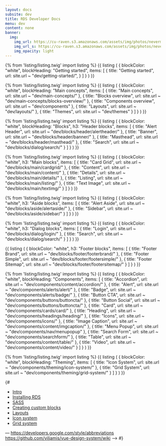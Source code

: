 ```yaml
---
layout: docs
subsite: dev
title: RDS Developer Docs
menu: dev
content: none
banner:
  img:
    img_url: https://cu-raven.s3.amazonaws.com/assets/img/photos/nevermore.jpg
    img_url_s: https://cu-raven.s3.amazonaws.com/assets/img/photos/nevermore-s.jpg
    img_opacity: light
---
```

{% from 'listing/listing.twig' import listing %}
{{ listing (
    {
       blockColor: "white",
            blockHeading: "Getting started",
            items:
            [
                {
                    title: "Getting started",
                    url: site.url ~ "dev/getting-started/",
                }
            ]
    }
) }}

{% from 'listing/listing.twig' import listing %}
{{ listing (
    {
       blockColor: "white",
            blockHeading: "Main concepts",
            items:
            [
                {
                    title: "Main concepts",
                    url: site.url ~ "dev/main-concepts/"
                },
                {
                    title: "Blocks overview",
                    url: site.url ~ "dev/main-concepts/blocks-overview/"
                },
                {
                    title: "Components overview",
                    url: site.url ~ "dev/components"
                },
                {
                    title: "Layouts",
                    url: site.url ~ "dev/layouts/"
                },
                {
                    title: "Themes",
                    url: site.url ~ "dev/themes"
                }
            ]
    }
) }}


{% from 'listing/listing.twig' import listing %}
{{ listing (
    {
       blockColor: "white",
            blockHeading: "Blocks",
            h3: "Header blocks",
            items:
            [
                {
                    title: "Alert Header",
                    url: site.url ~ "dev/blocks/header/alertheader/"
                },
                {
                    title: "Banner",
                    url: site.url ~ "dev/blocks/header/banner/"
                },
                {
                    title: "Masthead",
                    url: site.url ~ "dev/blocks/header/masthead/"
                },
                {
                    title: "Search",
                    url: site.url ~ "dev/blocks/dialog/search/"
                }
            ]
    }
) }}

{% from 'listing/listing.twig' import listing %}
{{ listing (
    {
       blockColor: "white",
            h3: "Main blocks",
            items:
            [
                {
                    title: "Card Grid",
                    url: site.url ~ "dev/blocks/main/cardgrid/"
                },
                {
                    title: "Content",
                    url: site.url ~ "dev/blocks/main/content/"
                },
                {
                    title: "Details",
                    url: site.url ~ "dev/blocks/main/details/"
                },
                {
                    title: "Listing",
                    url: site.url ~ "dev/blocks/main/listing/"
                },
                {
                    title: "Text Image",
                    url: site.url ~ "dev/blocks/main/textimg/"
                }
            ]
    }
) }}

{% from 'listing/listing.twig' import listing %}
{{ listing (
    {
       blockColor: "white",
            h3: "Aside blocks",
            items:
            [
                {
                    title: "Alert Aside",
                    url: site.url ~ "dev/blocks/aside/alertaside/"
                },
                {
                    title: "Sidebar",
                    url: site.url ~ "dev/blocks/aside/sidebar/"
                }
            ]
    }
) }}

{% from 'listing/listing.twig' import listing %}
{{ listing (
    {
       blockColor: "white",
            h3: "Dialog blocks",
            items:
            [
                {
                    title: "Login",
                    url: site.url ~ "dev/blocks/dialog/login/"
                },
                {
                    title: "Search",
                    url: site.url ~ "dev/blocks/dialog/search/"
                }
            ]
    }
) }}

{{ listing (
    {
       blockColor: "white",
            h3: "Footer blocks",
            items:
            [
                {
                    title: "Footer Brand",
                    url: site.url ~ "dev/blocks/footer/footerbrand/"
                },
                {
                    title: "Footer Simple",
                    url: site.url ~ "dev/blocks/footer/footersimple/"
                },
                {
                    title: "Footer Sitemap",
                    url: site.url ~ "dev/blocks/footer/footersitemap/"
                }
            ]
    }
) }}

{% from 'listing/listing.twig' import listing %}
{{ listing (
    {
       blockColor: "white",
            blockHeading: "Components",
            items:
            [
                {
                    title: "Accordion",
                    url: site.url ~ "dev/components/content/accordion/"
                },
                {
                    title: "Alert",
                    url: site.url ~ "dev/components/alerts/alert/"
                },
                {
                    title: "Badge",
                    url: site.url ~ "dev/components/alerts/badge/"
                },
                {
                    title: "Button CTA",
                    url: site.url ~ "dev/components/buttons/buttoncta/"
                },
                {
                    title: "Button Social",
                    url: site.url ~ "dev/components/buttons/buttoncta/"
                },
                {
                    title: "Card",
                    url: site.url ~ "dev/components/cards/card/"
                },
                {
                    title: "Heading",
                    url: site.url ~ "dev/components/headings/heading/"
                },
                {
                    title: "Icons",
                    url: site.url ~ "dev/components/icons/"
                },
                {
                    title: "Image Caption",
                    url: site.url ~ "dev/components/content/imgcaption/"
                },
                {
                    title: "Menu Popup",
                    url: site.url ~ "dev/components/nav/menupopup"
                },
                {
                    title: "Search Form",
                    url: site.url ~ "dev/components/searchform/"
                },
                {
                    title: "Table",
                    url: site.url ~ "dev/components/content/table/"
                },
                {
                    title: "Video",
                    url: site.url ~ "dev/components/content/video/"
                }
            ]
    }
) }}

{% from 'listing/listing.twig' import listing %}
{{ listing (
    {
       blockColor: "white",
            blockHeading: "Theming",
            items:
            [
                {
                    title: "Icon System",
                    url: site.url ~ "dev/components/theming/icon-system/"
                },
                {
                    title: "Grid System",
                    url: site.url ~ "dev/components/theming/grid-system/"
                }
            ]
    }
) }}


{# 

- [Intro]({{site.url}}dev/custom-theming/)
- [Installing RDS]({{site.url}}dev/custom-theming/installing-rds/)
- [SASS]({{site.url}}dev/custom-theming/sass/)
- [Creating custom blocks]({{site.url}}dev/custom-theming/installing-rds/)
- [Layouts]({{site.url}}dev/custom-theming/layouts/)
- [Icon system]({{site.url}}dev/custom-theming/icon-system/)
- [Grid system]({{site.url}}dev/custom-theming/working-with-grids/)

–– https://developers.google.com/style/abbreviations https://github.com/viljamis/vue-design-system/wiki ––> #}




